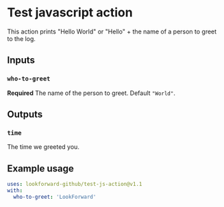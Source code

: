 # Test javascript action

This action prints "Hello World" or "Hello" + the name of a person to greet to the log.

## Inputs

### `who-to-greet`

**Required** The name of the person to greet. Default `"World"`.

## Outputs

### `time`

The time we greeted you.

## Example usage

```yaml
uses: lookforward-github/test-js-action@v1.1
with:
  who-to-greet: 'LookForward'
```
